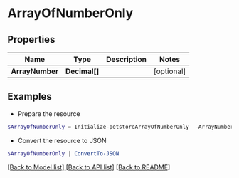 # ArrayOfNumberOnly
## Properties

Name | Type | Description | Notes
------------ | ------------- | ------------- | -------------
**ArrayNumber** | **Decimal[]** |  | [optional] 

## Examples

- Prepare the resource
```powershell
$ArrayOfNumberOnly = Initialize-petstoreArrayOfNumberOnly  -ArrayNumber null
```

- Convert the resource to JSON
```powershell
$ArrayOfNumberOnly | ConvertTo-JSON
```

[[Back to Model list]](../README.md#documentation-for-models) [[Back to API list]](../README.md#documentation-for-api-endpoints) [[Back to README]](../README.md)

